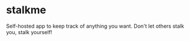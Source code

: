 # stalkme
Self-hosted app to keep track of anything you want. Don't let others stalk you, stalk yourself!
